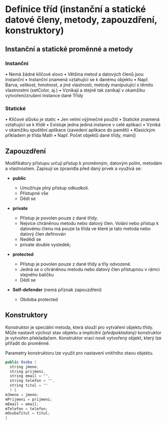 # Definice tříd (instanční a statické datové členy, metody, zapouzdření, konstruktory)
## Instanční a statické proměnné a metody

### Instanční
•	Nemá žádné klíčové slovo
•	Většina metod a datových členů jsou instanční
•	Instanční znamená vztahující se k danému objektu
•	Např. Barva, velikost, hmotnost, a jiné vlastnosti, metody manipulující s těmito vlastnostmi (setColor, aj.)
•	Vznikají a stejně tak zanikají v okamžiku vytvoření/zrušení instance dané Třídy

### Statické
•	Klíčové slůvko je static
•	Jen velmi výjimečné použití
•	Statické znamená vztahující se k třídě
•	Existuje jedna jediná instance v celé aplikaci
•	Vzniká v okamžiku spuštění aplikace (zavedení aplikace do paměti)
•	Klasickým příkladem je třída Math
•	Např. Počet objektů dané třídy, main()


## Zapouzdření

Modifikátory přístupu určují přístup k proměnným, datovým polím, metodám a vlastnostem. Zapisují se zpravidla před daný prvek a využívá se:

- **public**

  * Umožňuje plný přístup odkudkoli.
  * Přístupné vše
  *	Dědí se


- **private**

  * Přístup je povolen pouze z dané třídy.
  * Nejvíce chráněnou metodu nebo datový člen. Volání nebo přístup k datovému členu má pouze ta třída ve které je tato metoda nebo datový člen definován
  *	Nedědí se
  *	private double vysledek;


- **protected**

  * Přístup je povolen pouze z dané třídy a tříy odvozené.
  * Jedná se o chráněnou metodu nebo datový člen přístupnou v rámci stejného balíčku
  * Dědí se

- **Self-defender** (nemá příznak zapouzdření)
  *	Obdoba protected


## Konstruktory

Konstruktor je speciální metoda, která slouží pro vytváření objektu třídy. Může nastavit výchozí stav objektu a implicitní *(předpokladaný)* konstruktor je vytvořen překladačem. Konstruktor vrací nově vytvořený objekt, který lze přiřadit do proměnné.

Parametry konstruktoru lze využít pro nastavení vnitřního stavu objektu.

```java
public Osoba (
  string jmeno, 
  string prijmeni,
  string email = "",
  string telefon = "",
  string titul = ""
  ) {
mJmeno = jmeno;
mPrijmeni = prijmeni;
mEmail = email;
mTelefon = telefon;
mOsobaTitul = titul;
}
```
